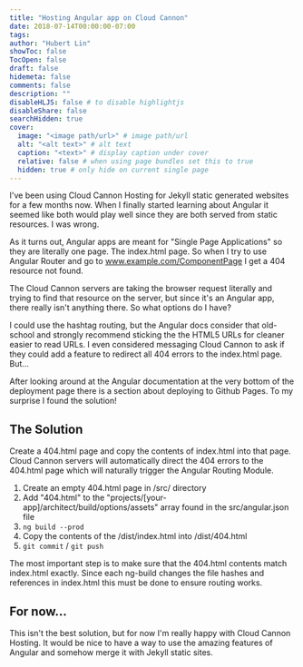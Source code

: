 ```yaml
---
title: "Hosting Angular app on Cloud Cannon"
date: 2018-07-14T00:00:00-07:00
tags:
author: "Hubert Lin"
showToc: false
TocOpen: false
draft: false
hidemeta: false
comments: false
description: ""
disableHLJS: false # to disable highlightjs
disableShare: false
searchHidden: true
cover:
  image: "<image path/url>" # image path/url
  alt: "<alt text>" # alt text
  caption: "<text>" # display caption under cover
  relative: false # when using page bundles set this to true
  hidden: true # only hide on current single page
---
```



I've been using Cloud Cannon Hosting for Jekyll static generated websites for a few months now. When I finally started learning about Angular it seemed like both would play well since they are both served from static resources. I was wrong.

As it turns out, Angular apps are meant for "Single Page Applications" so they are literally one page. The index.html page. So when I try to use Angular Router and go to www.example.com/ComponentPage I get a 404 resource not found.

The Cloud Cannon servers are taking the browser request literally and trying to find that resource on the server, but since it's an Angular app, there really isn't anything there. So what options do I have?

I could use the hashtag routing, but the Angular docs consider that old-school and strongly recommend sticking the the HTML5 URLs for cleaner easier to read URLs. I even considered messaging Cloud Cannon to ask if they could add a feature to redirect all 404 errors to the index.html page. But…

After looking around at the Angular documentation at the very bottom of the deployment page there is a section about deploying to Github Pages. To my surprise I found the solution!

## The Solution

Create a 404.html page and copy the contents of index.html into that page. Cloud Cannon servers will automatically direct the 404 errors to the 404.html page which will naturally trigger the Angular Routing Module.

1. Create an empty 404.html page in /src/ directory
2. Add "404.html" to the "projects/[your-app]/architect/build/options/assets" array found in the src/angular.json file
3. `ng build --prod`
4. Copy the contents of the /dist/index.html into /dist/404.html
5. `git commit` / `git push`

The most important step is to make sure that the 404.html contents match index.html exactly. Since each ng-build changes the file hashes and references in index.html this must be done to ensure routing works.

## For now…

This isn't the best solution, but for now I'm really happy with Cloud Cannon Hosting. It would be nice to have a way to use the amazing features of Angular and somehow merge it with Jekyll static sites.